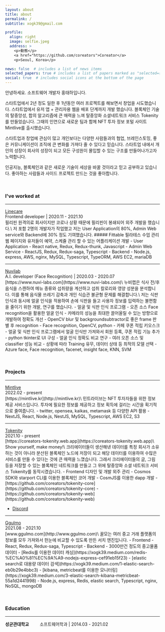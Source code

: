 ```yaml
---
layout: about
title: about
permalink: /
subtitle: xogk39@gmail.com

profile:
  align: right
  image: selfie.jpeg
  address: >
    <p>動態</p>
    <a href="https://github.com/coreators">Coreator</a>
    <p>Seoul, Korea</p>

news: false  # includes a list of news items
selected_papers: true # includes a list of papers marked as "selected={true}"
social: true  # includes social icons at the bottom of the page
---
```


안녕하세요. 소프트웨어 개발자 홍태하입니다. 

스타트업에서 2년 정도 일한 후 1년동안 여러 프로젝트를 해보면서 창업을 시도했습니다. 스타트업에서 유저 앱 + 관리자용 웹을 배포 단계까지 개발 했습니다. 
블록체인 기술의 탈중앙성, 합의 알고리즘에 큰 매력을 느껴 탈중앙화 소셜네트워크 서비스 Tokenity를 만들었습니다. 그때의 인연으로 새로운 팀과 함께 NFT 투자 정보 포털 사이트 Mintlive를 출시했습니다. 

스타트업과 창업에 관심이 많고 개인보다는 다양한 사람들과의 협업, 브레인스토밍, 좋은 커뮤니케이션이 조직에 큰 변화를 가져다 줄 수 있다고 믿습니다. 스타트업 내에서 개인의 성장이 회사의 성장이 되고 모든 구성원이 몰입할 수 있는 구조를 만들어나가고자 노력합니다. 

인공지능, 블록체인과 같은 새로운 기술이 세상을 바꿀 것이라고 믿고 공부하고 있습니다. 좋아하는 사람들과 사이드 프로젝트 만드는 것을 좋아합니다. 

&nbsp;
### I've worked at
***
<div class="career">
  <a class="title" href="/fittable">
    Linecare
  </a>
  <div class="content">
    Frontend developer | 2020.11 - 2021.10
  </div>
</div>
필리핀 원격의료 회사이지만 코로나 상황 때문에 필리핀이 봉쇄되어 외주 개발을 했습니다.\
저 포함 2명의 개발자가 작업했고 저는 User Application의 80%, Admin Web service와 Backend에 30% 정도 기여했습니다. 
##### Fittable
필라테스 수업 관리 웹 페이지와 유저들이 예약, 스케쥴 관리 할 수 있는 어플리케이션 개발
- User Application
  - React native, Redux, Redux-thunk, Javascript
- Admin Web Service
  - ReactJS, Redux, Redux-saga, Typescript
- Backend
  - Node.js, express, AWS, nginx, MySQL, Typescript, TypeORM, AWS EC2, mariaDB

***
<div class="career">
  <a class="title" href="/nuvilab">
    Nuvilab
  </a>
  <div class="content">
    A.I. developer (Face Recognition) | 2020.03 - 2020.07
  </div>
</div>
[https://www.nuvi-labs.com](https://www.nuvi-labs.com)\
누비랩은 식사 전/후 음식을 스캔하여 메뉴 종류와 섭취량을 계산하고 섭취 칼로리와 영양 성분을 분석합니다. 이를 통해 음식물 쓰레기 감축과 개인 식습관 불균형 문제를 해결합니다.\
저는 식판 인식과 동시에 얼굴 인식을 적용하여 손에 식판을 들고 사용자 정보를 입력하는 불편함을 줄이기 위한 개발, 연구를 했습니다. 
- 얼굴 및 식판 인식 프로그램
  - 오픈 소스 Face recognition을 활용한 얼굴 인식
  - 카메라의 성능을 최대한 끌어올릴 수 있는 방향으로 개발하여 정확도 개선
  - OpenCV blur 및 backgroundsubtractor로 좋은 frame 판별 후 recognition
  - Face recognition, OpenCV, python
- 카페 쿠폰 적립 키오스크
  - 얼굴 및 식판 인식 프로그램에서 얼굴 인식만 가져와서 회원 등록, 쿠폰 적립 기능 추가
  - python tkinter로 UI 구성
- 얼굴 인식 정확도 비교 연구
  - 여러 오픈 소스 및 classifier 성능 비교
  - 상황에 따라 Training 유무, 데이터 상태 등 최적의 모델 선택
  - Azure face, Face recognition, facenet, insight face, KNN, SVM

&nbsp;
### Projects
***
<div class="career">
  <a class="title" href="/mintlive">
    Mintlive
  </a>
  <div class="content">
    2022.02 - present
  </div>
</div>
[https://mintlive.kr](http://mintlive.kr)\
민트라이브는 NFT 투자자들을 위한 정보 제공 서비스입니다. 투자에 필요한 정보를 제공하고 정보 획득에 걸리는 시간을 획기적으로 줄여줍니다. 
- twitter, opensea, kaikas, metamask 등 다양한 API 활용
- NextJS, React, Node.js, NestJS, MySQL, Typescript, AWS EC2, S3

***
<div class="career">
  <a class="title" href="https://coreators-tokenity.web.app/about">
    Tokenity
  </a>
  <div class="content">
    2021.10 - present
  </div>
</div>
[https://coreators-tokenity.web.app](https://coreators-tokenity.web.app)\
Show yourself, make money!\
크리에이터들이 생산해낸 데이터를 특정 회사가 소유하는 것이 아니라 분산된 블록체인 노드에 저장이 되고 해당 데이터를 이용하여 수많은 서비스를 만들 수 있다는 것에 큰 매력을 느꼈습니다. 그래서 크리에이터들의 글, 그림 등을 저장할 수 있는 블록체인 네트워크를 만들고 그 위에 탈중앙화 소셜 네트워크 서비스 Tokenity를 동작시켰습니다. 
- Frontend 디자인 및 개발 외주 관리
- Cosmos SDK와 starport CLI를 이용한 블록체인 코어 개발
- CosmJS를 이용한 dapp 개발
- [https://github.com/coreators/tokenity-core](https://github.com/coreators/tokenity-core)
- [https://github.com/coreators/tokenity-web](https://github.com/coreators/tokenity-web)

* [Discord](https://discord.gg/cE4jCSQjyW)

***
<div class="career">
  <a class="title" href="/ggulmo">
    Ggulmo
  </a>
  <div class="content">
    2021.08 - 2021.10
  </div>
</div>
[www.ggulmo.com](http://www.ggulmo.com)\
꿀모는 여러 중고 거래 플랫폼의 정보를 모두 가져와서 한눈에 비교할 수 있도록 만든 서치 엔진입니다. 
- Frontend
  - React, Redux, Redux-saga, Typescript
- Backend
  - 3000만건 정도의 중고물품 데이터
  - [Redis를 이용한 데이터 캐싱](https://xogk39.medium.com/redis-%EC%A0%81%EC%9A%A9-nodejs-express-cef91eb15f23)
  - [elastic search로 대용량 데이터 검색](https://xogk39.medium.com/1-elastic-search-eb0b29e4bbc3)
  - [kibana, metricbeat를 이용한 모니터링](https://xogk39.medium.com/3-elastic-search-kibana-metricbeat-55a1d2441998)
  - Node.js, express, Redis, elastic search, Typescript, nginx, NoSQL, mongoDB

&nbsp;
### Education
***
**성균관대학교**
&nbsp;&nbsp;&nbsp;&nbsp;&nbsp;&nbsp;&nbsp;&nbsp;소프트웨어학과 | 2014.03 - 2021.02